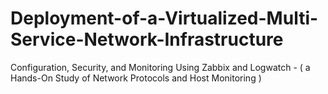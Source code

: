 # Deployment-of-a-Virtualized-Multi-Service-Network-Infrastructure
Configuration, Security, and Monitoring Using Zabbix and Logwatch - ( a Hands-On Study of Network Protocols and Host Monitoring )
